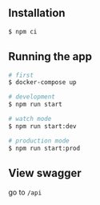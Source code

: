 ## Installation

```bash
$ npm ci
```

## Running the app

```bash
# first
$ docker-compose up
```

```bash
# development
$ npm run start

# watch mode
$ npm run start:dev

# production mode
$ npm run start:prod
```

## View swagger
go to ```/api```